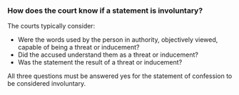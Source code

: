 ###  **How does the court know if a statement is involuntary?**

The courts typically consider:

  * Were the words used by the person in authority, objectively viewed, capable of being a threat or inducement? 
  * Did the accused understand them as a threat or inducement? 
  * Was the statement the result of a threat or inducement? 

All three questions must be answered yes for the statement of confession to be
considered involuntary.
